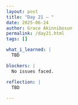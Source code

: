 ```yaml
---
layout: post
title: "Day 21 – "
date: 2025-06-24
author: Grace Akinnibosun
permalink: /day21.html
tags: []

what_i_learned: |
  TBD

blockers: |
  No issues faced.

reflection: |
  TBD
 
---
```

